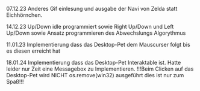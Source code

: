 07.12.23 Anderes Gif einlesung und ausgabe der Navi von Zelda statt Eichhörnchen.

14.12.23 Up/Down idle programmiert sowie Right Up/Down und Left Up/Down sowie Ansatz programmieren des Abwechslungs Algorythmus 

11.01.23 Implementierung dass das Desktop-Pet dem Mauscurser folgt bis es diesen erreicht hat

18.01.24
Implementierung dass das Desktop-Pet Interaktable ist.
Hatte leider nur Zeit eine Messagebox zu Implementieren.
!!!Beim Clicken auf das Desktop-Pet wird NICHT os.remove(win32) ausgeführt dies ist nur zum Spaß!!!
